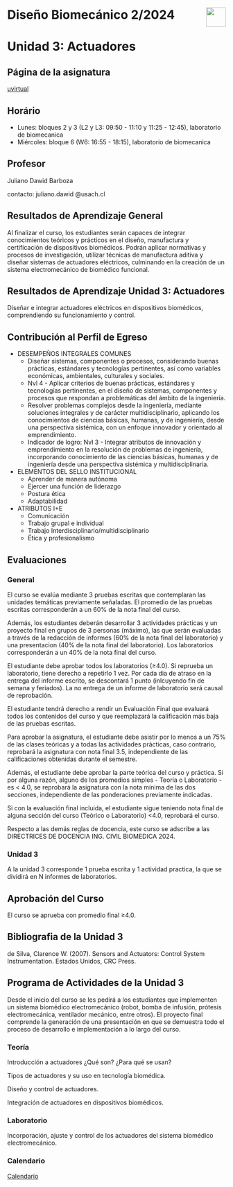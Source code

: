 # <img src="https://julianodb.github.io/SISTEMAS_ELECTRONICOS_PARA_INGENIERIA_BIOMEDICA/img/logo_fing.png?raw=true" align="right" height="45"> Diseño Biomecánico 2/2024
# Unidad 3: Actuadores

## Página de la asignatura

[uvirtual](https://uvirtual.usach.cl/moodle/course/view.php?id=37566)

## Horário 
- Lunes: bloques 2 y 3 (L2 y L3: 09:50 - 11:10 y 11:25 - 12:45), laboratorio de biomecanica
- Miércoles: bloque 6 (W6: 16:55 - 18:15), laboratorio de biomecanica

## Profesor

Juliano Dawid Barboza

contacto: juliano.dawid @usach.cl

## Resultados de Aprendizaje General

Al finalizar el curso, los estudiantes serán capaces de integrar conocimientos teóricos y prácticos en el diseño, manufactura y certificación de dispositivos biomédicos. Podrán aplicar normativas y procesos de investigación, utilizar técnicas de manufactura aditiva y diseñar sistemas de actuadores eléctricos, culminando en la creación de un sistema electromecánico de biomédico funcional.	

## Resultados de Aprendizaje Unidad 3: Actuadores

Diseñar e integrar actuadores eléctricos en dispositivos biomédicos, comprendiendo su funcionamiento y control.

## Contribución al Perfil de Egreso

- DESEMPEÑOS INTEGRALES COMUNES	
    - Diseñar sistemas, componentes o procesos, considerando buenas prácticas, estándares y tecnologías pertinentes, así como variables económicas, ambientales, culturales y sociales.	
    - Nvl 4 - Aplicar criterios de buenas prácticas, estándares y tecnologías pertinentes, en el diseño de sistemas, componentes y procesos que respondan a problemáticas del ámbito de la ingeniería.	
    - Resolver problemas complejos desde la ingeniería, mediante soluciones integrales y de carácter multidisciplinario, aplicando los conocimientos de ciencias básicas, humanas, y de ingeniería, desde una perspectiva sistémica, con un enfoque innovador y orientado al emprendimiento.	
    - Indicador de logro: Nvl 3 - Integrar atributos de innovación y emprendimiento en la resolución de problemas de ingeniería, incorporando conocimiento de las ciencias básicas, humanas y de ingeniería desde una perspectiva sistémica y multidisciplinaria.	
- ELEMENTOS DEL SELLO INSTITUCIONAL	
    - Aprender de manera autónoma
    - Ejercer una función de liderazgo
    - Postura ética
    - Adaptabilidad
- ATRIBUTOS I+E
    - Comunicación
	- Trabajo grupal e individual
	- Trabajo Interdisciplinario/multidisciplinario
	- Ética y profesionalismo

## Evaluaciones

### General

El curso se evalúa mediante 3 pruebas escritas que contemplaran las unidades temáticas previamente señaladas. El promedio de las pruebas escritas corresponderán a un 60% de la nota final del curso. 

Además, los estudiantes deberán desarrollar 3 actividades prácticas y un proyecto final en grupos de 3 personas (máximo), las que serán evaluadas a través de la redacción de informes  (60% de la nota final del laboratorio) y una presentacion (40% de la nota final del laboratorio).  Los laboratorios corresponderán a un 40% de la nota final del curso. 

El estudiante debe aprobar todos los laboratorios (≥4.0). Si reprueba un laboratorio, tiene derecho a repetirlo 1 vez. Por cada dia de atraso en la entrega del informe escrito, se descontará 1 punto (inlcuyendo fin de semana y feriados). La no entrega de un informe de laboratorio será causal de reprobación.

El estudiante tendrá derecho a rendir un Evaluación Final que evaluará todos los contenidos del curso y que reemplazará la calificación más baja de las pruebas escritas. 

Para aprobar la asignatura, el estudiante debe asistir por lo menos a un 75% de las clases teóricas y a todas las actividades prácticas, caso contrario, reprobará la asignatura con nota final 3.5, independiente de las calificaciones obtenidas durante el semestre. 

Además, el estudiante debe aprobar la parte teórica del curso y práctica. Si por alguna razón, alguno de los promedios simples - Teoría o Laboratorio - es < 4.0, se reprobará la asignatura con la nota mínima de las dos secciones, independiente de las ponderaciones previamente indicadas. 

Si con la evaluación final incluida, el estudiante sigue teniendo nota final de alguna sección del curso (Teórico o Laboratorio) <4.0, reprobará el curso.

Respecto a las demás reglas de docencia, este curso se adscribe a las DIRECTRICES DE DOCENCIA ING. CIVIL BIOMEDICA 2024.

### Unidad 3

A la unidad 3 corresponde 1 prueba escrita y 1 actividad practica, la que se dividirá en N informes de laboratorios.

## Aprobación del Curso

El curso se aprueba con promedio final ≥4.0.	

## Bibliografia de la Unidad 3

de Silva, Clarence W. (2007). Sensors and Actuators: Control System Instrumentation. Estados Unidos, CRC Press.

## Programa de Actividades de la Unidad 3

Desde el inicio del curso se les pedirá a los estudiantes que implementen un sistema biomédico electromecánico (robot, bomba de infusión, prótesis electromecánica, ventilador mecánico, entre otros). El proyecto final comprende la generación de una presentación en que se demuestra todo el proceso de desarrollo e implementación a lo largo del curso.	

### Teoría 

Introducción a actuadores ¿Qué son? ¿Para qué se usan?

Tipos de actuadores y su uso en tecnología biomédica.

Diseño y control de actuadores.

Integración de actuadores en dispositivos biomédicos.

### Laboratorio

Incorporación, ajuste y control de los actuadores del sistema biomédico electromecánico.

### Calendario

[Calendario](CALENDAR.md)